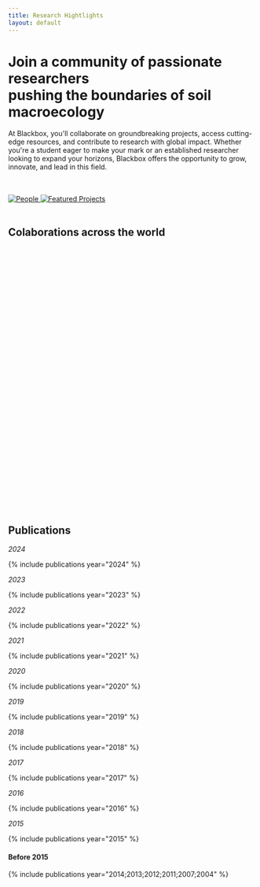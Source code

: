```yaml
---
title: Research Hightlights
layout: default
---
```

<div class="center-content">
    <h1><strong>Join a community of passionate researchers<br>pushing the boundaries of soil macroecology</strong></h1>
    <p>At Blackbox, you'll collaborate on groundbreaking projects, access cutting-edge resources, and contribute to research with global impact. Whether you're a student eager to make your mark or an established researcher looking to expand your horizons, Blackbox offers the opportunity to grow, innovate, and lead in this field.</p>
    <br>    
    <br>
    <a href="/blackbox.github.io/people">
        <img src="/blackbox.github.io/rh/people_v2.svg" alt="People">
    </a>
    <a href="/blackbox.github.io/fp">
        <img src="/blackbox.github.io/rh/feat_proj.svg" alt="Featured Projects">
    </a>
</div>

<br>

## **Colaborations across the world**

<!-- Add a container div with a class for better control -->
<div class="map-container">
  <!-- The map div where Leaflet will render the map -->
  <div id="map" style="height: 500px;"></div>
</div>

<!-- Leaflet CSS and JS -->
<link rel="stylesheet" href="https://unpkg.com/leaflet@1.7.1/dist/leaflet.css" />
<script src="https://unpkg.com/leaflet@1.7.1/dist/leaflet.js"></script>

<script>
  // Initialize the map centered in the middle of the Atlantic Ocean with a zoomed-out view
  var map = L.map('map').setView([14.5994, -28.6731], 3); // Coordinates in the middle of the Atlantic with a low zoom level (3)

  // Add OpenStreetMap tiles to the map
  L.tileLayer('https://{s}.tile.openstreetmap.org/{z}/{x}/{y}.png', {
    attribution: '&copy; <a href="https://www.openstreetmap.org/copyright">OpenStreetMap</a> contributors'
  }).addTo(map);

  // Load GeoJSON data from an external file
  fetch('assets/your-geojson-file.geojson')
    .then(response => response.json())
    .then(data => {
      L.geoJSON(data).addTo(map);
    });

  // Add markers and popups
  var marker1 = L.marker([37.7749, -122.4194]).addTo(map); // San Francisco
  marker1.bindPopup("<b>Carlos!</b><br>https://en.wikipedia.org/wiki/San_Francisco").openPopup();

  var marker2 = L.marker([39.557191, -7.8536599]).addTo(map); // Portugal
  marker2.bindPopup("<b>Portugal!</b><br>https://en.wikipedia.org/wiki/Portugal").openPopup();

  var marker3 = L.marker([40.21119, -8.42946]).addTo(map); // Coimbra
  marker3.bindPopup("<b>Coimbra!</b><br>I'm lazy to write.").openPopup();
</script>

<br>
<br>

## **Publications**

*2024*

{% include publications year="2024" %}

*2023*

{% include publications year="2023" %}

*2022*

{% include publications year="2022" %}

*2021*

{% include publications year="2021" %}

*2020*

{% include publications year="2020" %}

*2019*

{% include publications year="2019" %}

*2018*

{% include publications year="2018" %}

*2017*

{% include publications year="2017" %}

*2016*

{% include publications year="2016" %}

*2015*

{% include publications year="2015" %}

#### **Before 2015**

{% include publications year="2014;2013;2012;2011;2007;2004" %}

<br>
<br>